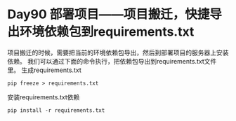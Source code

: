 # Day90  部署项目——项目搬迁，快捷导出环境依赖包到requirements.txt

项目搬迁的时候，需要把当前的环境依赖包导出，然后到部署项目的服务器上安装依赖。 我们可以通过下面的命令执行，把依赖包导出到requirements.txt文件里。 生成requirements.txt

```
pip freeze > requirements.txt
```

安装requirements.txt依赖

```
pip install -r requirements.txt
```